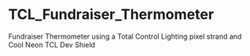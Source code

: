 TCL_Fundraiser_Thermometer
==========================

Fundraiser Thermometer using a Total Control Lighting pixel strand and Cool Neon TCL Dev Shield
